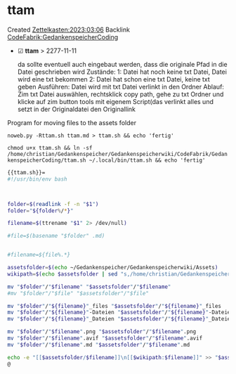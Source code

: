 # ttam
Created [Zettelkasten:2023:03:06]()
Backlink [CodeFabrik:GedankenspeicherCoding](../GedankenspeicherCoding.md)

* ☑ **ttam**   >  2277-11-11

	da sollte eventuell auch eingebaut werden, dass die originale Pfad in die Datei geschrieben wird
	Zustände: 
		1: Datei hat noch keine txt Datei, Datei wird eine txt bekommen
		2: Datei hat schon eine txt Datei, keine txt geben
	Ausführen: 
		Datei wird mit txt Datei verlinkt in den Ordner
		Ablauf: Zim txt Datei auswählen, rechtsklick copy path, gehe zu txt Ordner und klicke auf zim button tools mit eigenem Script(das verlinkt alles und setzt in der Originaldatei den
		Originallink

Program for moving files to the assets folder 



``noweb.py -Rttam.sh ttam.md > ttam.sh && echo 'fertig'``


``chmod u+x ttam.sh && ln -sf /home/christian/Gedankenspeicher/Gedankenspeicherwiki/CodeFabrik/GedankenspeicherCoding/ttam.sh ~/.local/bin/ttam.sh && echo 'fertig'``

```bash
{{ttam.sh}}=
#!/usr/bin/env bash



folder=$(readlink -f -n "$1")
folder="${folder%/*}"

filename=$(ttrename "$1" 2> /dev/null)

#file=$(basename "$folder" .md)


#filename=${file%.*}

assetsfolder=$(echo ~/Gedankenspeicher/Gedankenspeicherwiki/Assets)
wikipath=$(echo $assetsfolder | sed "s,/home/christian/Gedankenspeicher/Gedankenspeicherwiki/,," | sed "s,/,:,g")

mv "$folder"/"$filename" "$assetsfolder"/"$filename"
#mv "$folder"/"$file" "$assetsfolder"/"$file"

mv "$folder"/"${filename}"_files "$assetsfolder"/"${filename}"_files
mv "$folder"/"${filename}"-Dateien "$assetsfolder"/"${filename}"-Dateien
mv "$folder"/"${filename}"_Dateien "$assetsfolder"/"${filename}"_Dateien

mv "$folder"/"$filename".png "$assetsfolder"/"$filename".png
mv "$folder"/"$filename".avif "$assetsfolder"/"$filename".avif
mv "$folder"/"$filename".md "$assetsfolder"/"$filename".md

echo -e "[[$assetsfolder/$filename]]\n[[$wikipath:$filename]]" >> "$assetsfolder"/"$filename".md
@

```

